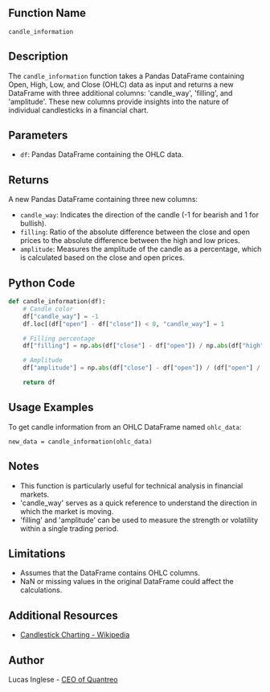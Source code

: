## Function Name
`candle_information`

## Description
The `candle_information` function takes a Pandas DataFrame containing Open, High, Low, and Close (OHLC) data as input and returns a new DataFrame with three additional columns: 'candle_way', 'filling', and 'amplitude'. These new columns provide insights into the nature of individual candlesticks in a financial chart.

## Parameters
- `df`: Pandas DataFrame containing the OHLC data.

## Returns
A new Pandas DataFrame containing three new columns:

- `candle_way`: Indicates the direction of the candle (-1 for bearish and 1 for bullish).
- `filling`: Ratio of the absolute difference between the close and open prices to the absolute difference between the high and low prices.
- `amplitude`: Measures the amplitude of the candle as a percentage, which is calculated based on the close and open prices.

## Python Code
```py
def candle_information(df):
    # Candle color
    df["candle_way"] = -1
    df.loc[(df["open"] - df["close"]) < 0, "candle_way"] = 1

    # Filling percentage
    df["filling"] = np.abs(df["close"] - df["open"]) / np.abs(df["high"] - df["low"])

    # Amplitude
    df["amplitude"] = np.abs(df["close"] - df["open"]) / (df["open"] / 2 + df["close"] / 2) * 100

    return df
```

## Usage Examples
To get candle information from an OHLC DataFrame named `ohlc_data`:



`new_data = candle_information(ohlc_data)`

## Notes

- This function is particularly useful for technical analysis in financial markets.
- 'candle_way' serves as a quick reference to understand the direction in which the market is moving.
- 'filling' and 'amplitude' can be used to measure the strength or volatility within a single trading period.

## Limitations

- Assumes that the DataFrame contains OHLC columns.
- NaN or missing values in the original DataFrame could affect the calculations.

## Additional Resources

- [Candlestick Charting - Wikipedia](https://en.wikipedia.org/wiki/Candlestick_chart)

## Author

Lucas Inglese - [CEO of Quantreo](https://quantreo.com/)
